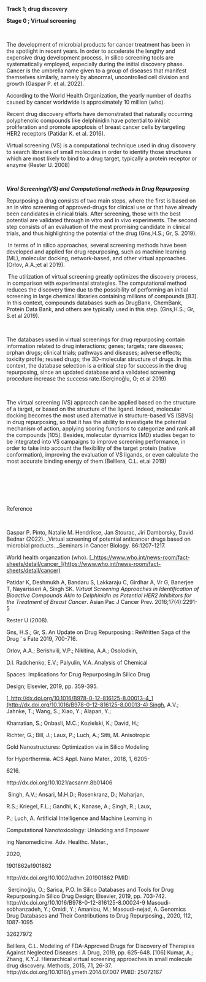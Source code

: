 **Track 1; drug discovery**

**Stage 0 ; Virtual screening**

 

The development of microbial products for cancer treatment has been in the spotlight in recent years. In order to accelerate the lengthy and expensive drug development process, in silico screening tools are systematically employed, especially during the initial discovery phase. Cancer is the umbrella name given to a group of diseases that manifest themselves similarly, namely by abnormal, uncontrolled cell division and growth (Gaspar P. et al. 2022).

According to the World Health Organization, the yearly number of deaths caused by cancer worldwide is approximately 10 million (who).

Recent drug discovery efforts have demonstrated that naturally occurring polyphenolic compounds like delphinidin have potential to inhibit proliferation and promote apoptosis of breast cancer cells by targeting HER2 receptors (Patidar K. et al. 2016).

Virtual screening (VS) is a computational technique used in drug discovery to search libraries of small molecules in order to identify those structures which are most likely to bind to a drug target, typically a protein receptor or enzyme (Rester U. 2008)

 

**_Viral _Screening(VS) and Computational methods in Drug Repurposing__**

Repurposing a drug consists of two main steps, where the first is based on an in vitro screening of approved-drugs for clinical use or that have already been candidates in clinical trials. After screening, those with the best potential are validated through in vitro and in vivo experiments. The second step consists of an evaluation of the most promising candidate in clinical trials, and thus highlighting the potential of the drug (Gns,H.S.; Gr, S. 2019).

 In terms of in silico approaches, several screening methods have been developed and applied for drug repurposing, such as machine learning (ML), molecular docking, network-based, and other virtual approaches.(Orlov, A.A.;et al 2019).

 The utilization of virtual screening greatly optimizes the discovery process, in comparison with experimental strategies. The computational method reduces the discovery time due to the possibility of performing an initial screening in large chemical libraries containing millions of compounds \[83]. In this context, compounds databases such as DrugBank, ChemBank, Protein Data Bank, and others are typically used in this step. (Gns,H.S.; Gr, S.et al 2019).

 

The databases used in virtual screenings for drug repurposing contain information related to drug interactions; genes; targets; rare diseases; orphan drugs; clinical trials; pathways and diseases; adverse effects; toxicity profile; reused drugs; the 3D-molecular structure of drugs. In this context, the database selection is a critical step for success in the drug repurposing, since an updated database and a validated screening procedure increase the success rate.(Serçinoğlu, O; et al 2019)

 

The virtual screening (VS) approach can be applied based on the structure of a target, or based on the structure of the ligand. Indeed, molecular docking becomes the most used alternative in structure-based VS (SBVS) in drug repurposing, so that it has the ability to investigate the potential mechanism of action, applying scoring functions to categorize and rank all the compounds \[105]. Besides, molecular dynamics (MD) studies began to be integrated into VS campaigns to improve screening performance, in order to take into account the flexibility of the target protein (native conformation), improving the evaluation of VS ligands, or even calculate the most accurate binding energy of them.(Belllera, C.L. et.al 2019)

 

 

 

Reference  

 

Gaspar P. Pinto, Natalie M. Hendrikse, Jan Stourac, Jiri Damborsky, David Bednar (2022). _Virtual screening of potential anticancer drugs based on microbial products. _Seminars in Cancer Biology. 86:1207-1217.

World health organzation (who). [_https://www.who.int/news-room/fact-sheets/detail/cancer_](https://www.who.int/news-room/fact-sheets/detail/cancer)

Patidar K, Deshmukh A, Bandaru S, Lakkaraju C, Girdhar A, Vr G, Banerjee T, Nayarisseri A, Singh SK. _Virtual Screening Approaches in Identification of Bioactive Compounds Akin to Delphinidin as Potential HER2 Inhibitors for the Treatment of Breast Cancer_. Asian Pac J Cancer Prev. 2016;17(4):2291-5

Rester U (2008).

Gns, H.S.; Gr, S. An Update on Drug Repurposing : ReWritten Saga of the Drug ’ s Fate 2019, 700-716.

Orlov, A.A.; Berishvili, V.P.; Nikitina, A.A.; Osolodkin,

D.I. Radchenko, E.V.; Palyulin, V.A. Analysis of Chemical

Spaces: Implications for Drug Repurposing.In Silico Drug

Design; Elsevier, 2019, pp. 359-395.

[_http://dx.doi.org/10.1016/B978-0-12-816125-8.00013-4_](http://dx.doi.org/10.1016/B978-0-12-816125-8.00013-4) Singh, A.V.; Jahnke, T.; Wang, S.; Xiao, Y.; Alapan, Y.;

Kharratian, S.; Onbasli, M.C.; Kozielski, K.; David, H.;

Richter, G.; Bill, J.; Laux, P.; Luch, A.; Sitti, M. Anisotropic

Gold Nanostructures: Optimization via in Silico Modeling

for Hyperthermia. ACS Appl. Nano Mater., 2018, 1, 6205-

6216\.

http\://dx.doi.org/10.1021/acsanm.8b01406

 Singh, A.V.; Ansari, M.H.D.; Rosenkranz, D.; Maharjan,

R.S.; Kriegel, F.L.; Gandhi, K.; Kanase, A.; Singh, R.; Laux,

P.; Luch, A. Artificial Intelligence and Machine Learning in

Computational Nanotoxicology: Unlocking and Empower

ing Nanomedicine. Adv. Healthc. Mater.,

2020,

1901862e1901862

http\://dx.doi.org/10.1002/adhm.201901862 PMID:

 Serçinoğlu, O.; Sarica, P.O. In Silico Databases and Tools for Drug Repurposing.In Silico Drug Design; Elsevier, 2019, pp. 703-742. http\://dx.doi.org/10.1016/B978-0-12-816125-8.00024-9 Masoudi-sobhanzadeh, Y.; Omidi, Y.; Amanlou, M.; Masoudi-nejad, A. Genomics Drug Databases and Their Contributions to Drug Repurposing., 2020, 112, 1087-1095

32627972

Belllera, C.L. Modeling of FDA-Approved Drugs for Discovery of Therapies Against Neglected Diseases : A Drug, 2019, pp. 625-648. \[106] Kumar, A.; Zhang, K.Y.J. Hierarchical virtual screening approaches in small molecule drug discovery. Methods, 2015, 71, 26-37. http\://dx.doi.org/10.1016/j.ymeth.2014.07.007 PMID: 25072167  

 

 

 

 
